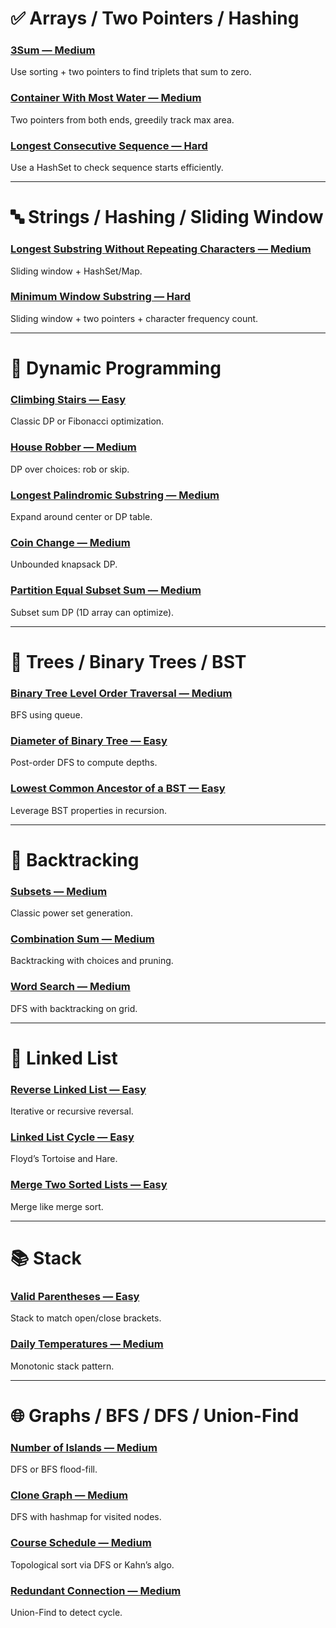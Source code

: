 # ✅ Arrays / Two Pointers / Hashing

### [3Sum — Medium](ArraysTwoPointersHashing\threeSum\threeSum.md)  
Use sorting + two pointers to find triplets that sum to zero.

### [Container With Most Water — Medium](ArraysTwoPointersHashing\maxWaterContainer\maxWaterContainer.md)  
Two pointers from both ends, greedily track max area.

### [Longest Consecutive Sequence — Hard](ArraysTwoPointersHashing\longestConsecutiveSequence\longestConsecutiveSequence.md)  
Use a HashSet to check sequence starts efficiently.

---

# 🔤 Strings / Hashing / Sliding Window

### [Longest Substring Without Repeating Characters — Medium](https://leetcode.com/problems/longest-substring-without-repeating-characters)  
Sliding window + HashSet/Map.

### [Minimum Window Substring — Hard](https://leetcode.com/problems/minimum-window-substring)  
Sliding window + two pointers + character frequency count.

---

# 🔁 Dynamic Programming

### [Climbing Stairs — Easy](https://leetcode.com/problems/climbing-stairs)  
Classic DP or Fibonacci optimization.

### [House Robber — Medium](https://leetcode.com/problems/house-robber)  
DP over choices: rob or skip.

### [Longest Palindromic Substring — Medium](https://leetcode.com/problems/longest-palindromic-substring)  
Expand around center or DP table.

### [Coin Change — Medium](https://leetcode.com/problems/coin-change)  
Unbounded knapsack DP.

### [Partition Equal Subset Sum — Medium](https://leetcode.com/problems/partition-equal-subset-sum)  
Subset sum DP (1D array can optimize).

---

# 🌲 Trees / Binary Trees / BST

### [Binary Tree Level Order Traversal — Medium](https://leetcode.com/problems/binary-tree-level-order-traversal)  
BFS using queue.

### [Diameter of Binary Tree — Easy](https://leetcode.com/problems/diameter-of-binary-tree)  
Post-order DFS to compute depths.

### [Lowest Common Ancestor of a BST — Easy](https://leetcode.com/problems/lowest-common-ancestor-of-a-binary-search-tree)  
Leverage BST properties in recursion.

---

# 🧩 Backtracking

### [Subsets — Medium](https://leetcode.com/problems/subsets)  
Classic power set generation.

### [Combination Sum — Medium](https://leetcode.com/problems/combination-sum)  
Backtracking with choices and pruning.

### [Word Search — Medium](https://leetcode.com/problems/word-search)  
DFS with backtracking on grid.

---

# 🔗 Linked List

### [Reverse Linked List — Easy](https://leetcode.com/problems/reverse-linked-list)  
Iterative or recursive reversal.

### [Linked List Cycle — Easy](https://leetcode.com/problems/linked-list-cycle)  
Floyd’s Tortoise and Hare.

### [Merge Two Sorted Lists — Easy](https://leetcode.com/problems/merge-two-sorted-lists)  
Merge like merge sort.

---

# 📚 Stack

### [Valid Parentheses — Easy](https://leetcode.com/problems/valid-parentheses)  
Stack to match open/close brackets.

### [Daily Temperatures — Medium](https://leetcode.com/problems/daily-temperatures)  
Monotonic stack pattern.

---

# 🌐 Graphs / BFS / DFS / Union-Find

### [Number of Islands — Medium](https://leetcode.com/problems/number-of-islands)  
DFS or BFS flood-fill.

### [Clone Graph — Medium](https://leetcode.com/problems/clone-graph)  
DFS with hashmap for visited nodes.

### [Course Schedule — Medium](https://leetcode.com/problems/course-schedule)  
Topological sort via DFS or Kahn’s algo.

### [Redundant Connection — Medium](https://leetcode.com/problems/redundant-connection)  
Union-Find to detect cycle.
